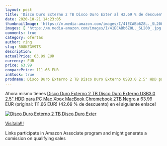 ```yaml
---
layout: post
title: 'Disco Duro Externo 2 TB Disco Duro Exter al 42.69 % de descuento'
date: 2020-10-21 14:23:05
thumbnailImage: 'https://m.media-amazon.com/images/I/41ECABb6Z8L._SL200_.jpg'
images: [ 'https://m.media-amazon.com/images/I/41ECABb6Z8L._SL200_.jpg' ]
comments: true
category: ofertas
author: ring
slug: B08KZGV9TS
description:
actualPrice: 63.99 EUR
currency: EUR
price: 63.99
comparePrice: 111.66 EUR
inStock: true
prodname: Disco Duro Externo 2 TB Disco Duro Externo USB3.0 2.5" HDD para PC  Mac Xbox  MacBook  Chromebook  2TB Negro 
---
```


Ahora mismo tienes [Disco Duro Externo 2 TB Disco Duro Externo USB3.0 2.5" HDD para PC  Mac Xbox  MacBook  Chromebook  2TB Negro ](https://www.amazon.es/dp/B08KZGV9TS/?tag=tolees-21) a 63.99 EUR (original: 111.66 EUR) (42.69 %  de descuento) en el siguiente enlace!

[![Disco Duro Externo 2 TB Disco Duro Exter](https://m.media-amazon.com/images/I/41ECABb6Z8L._SL200_.jpg)](https://www.amazon.es/dp/B08KZGV9TS/?tag=tolees-21)

[Visítala!!!](https://www.amazon.es/dp/B08KZGV9TS/?tag=tolees-21)

Links participate in Amazon Associate program and might generate a comission on qualifying sales
